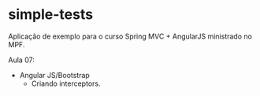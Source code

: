 # simple-tests
Aplicação de exemplo para o curso Spring MVC  + AngularJS ministrado no MPF.

Aula 07:

* Angular JS/Bootstrap
  * Criando interceptors.
